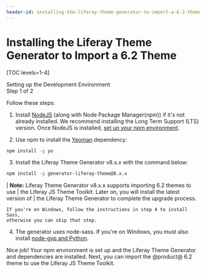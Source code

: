 ```yaml
---
header-id: installing-the-liferay-theme-generator-to-import-a-6-2-theme
---
```


# Installing the Liferay Theme Generator to Import a 6.2 Theme

[TOC levels=1-4]

<div class="learn-path-step">
    <p>Setting up the Development Environment<br>Step 1 of 2</p>
</div>

Follow these steps: 

1.  Install [NodeJS](http://nodejs.org/) (along with Node Package Manager(npm)) 
    if it's not already installed. We recommend installing the Long Term Support 
    (LTS) version. Once NodeJS is installed, [set up your npm environment](/docs/7-2/reference/-/knowledge_base/r/setting-up-your-npm-environment).

2.  Use npm to install the [Yeoman](http://yeoman.io/) dependency:

```bash
npm install -g yo
```

3.  Install the Liferay Theme Generator v8.x.x with the command below:

```bash
npm install -g generator-liferay-theme@8.x.x
```

| **Note:** Liferay Theme Generator v8.x.x supports importing 6.2 themes to use 
| the Liferay JS Theme Toolkit. Later on, you will install the latest version of 
| the Liferay Theme Generator to complete the upgrade process.

    If you're on Windows, follow the instructions in step 4 to install Sass, 
    otherwise you can skip that step.

4.  The generator uses node-sass. If you're on Windows, you must also install 
    [node-gyp and Python](https://github.com/nodejs/node-gyp#installation).

Nice job! Your npm environment is set up and the Liferay Theme Generator and 
dependencies are installed. Next, you can import the @product@ 6.2 theme to use 
the Liferay JS Theme Toolkit. 
